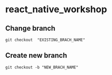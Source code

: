 # react_native_workshop

## Change branch
```
git checkout  "EXISTING_BRACH_NAME"
```
## Create new branch
```
git checkout -b "NEW_BRACH_NAME"
```
